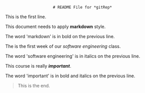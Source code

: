                          # README File for *gitRep*

This is the first line.

This document needs to apply **markdown** style. 

The word 'markdown' is in bold on the previous line. 

The is the first week of our *software engineering* class.

The word 'software engineering' is in italics on the previous line.

This course is really ***important***.

The word 'important' is in bold and italics on the previous line.

> This is the end.
